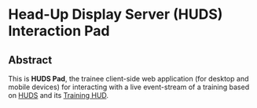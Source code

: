 
Head-Up Display Server (HUDS) Interaction Pad
=============================================

Abstract
--------

This is **HUDS Pad**, the trainee client-side web application
(for desktop and mobile devices) for interacting with a live event-stream of a training
based on [HUDS](https://github.com/rse/huds) and its
[Training HUD](https://github.com/rse/huds-hud-training).

